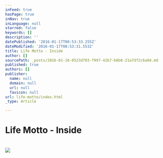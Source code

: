 ```yaml
---
inFeed: true
hasPage: true
inNav: true
inLanguage: null
starred: false
keywords: []
description: ''
datePublished: '2016-01-17T08:53:33.255Z'
dateModified: '2016-01-17T08:53:31.553Z'
title: Life Motto - Inside
author: []
sourcePath: _posts/2016-01-16-0523d703-f997-42b7-b6b8-21a7df2c6a84.md
published: true
authors: []
publisher:
  name: null
  domain: null
  url: null
  favicon: null
url: life-motto/index.html
_type: Article

---
```

# Life Motto - Inside

# ![](https://the-grid-user-content.s3-us-west-2.amazonaws.com/44ed72f6-b835-4968-bdac-dfdb70ca57ed.jpg)